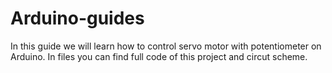 # Arduino-guides
In this guide we will learn how to control servo motor with potentiometer on Arduino.
In files you can find full code of this project and circut scheme.

